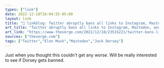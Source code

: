 ```yaml
---
types: ["link"]
date: 2022-12-18T16:04:55-05:00
layout: link
title: "🔗 linkblog: Twitter abruptly bans all links to Instagram, Mastodon, and other competitors - The Verge'"
art_title: "Twitter abruptly bans all links to Instagram, Mastodon, and other competitors - The Verge"
art_link: "https://www.theverge.com/2022/12/18/23515221/twitter-bans-links-instagram-mastodon-competitors"
sources: ["theverge.com"]
tags: ["Twitter","Elon Musk","Mastodon","Jack Dorsey"]
---
```

Just when you thought this couldn't get any worse. Will be really interested to see if Dorsey gets banned.  
 

